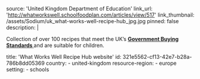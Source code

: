 source: 'United Kingdom Department of Education'
link_url: 'http://whatworkswell.schoolfoodplan.com/articles/view/517'
link_thumbnail: /assets/Sodium/uk_what-works-well-recipe-hub_jpg.jpg
pinned: false
description: |
  <p>Collection of over 100 recipes that meet the UK’s <a href="https://assets.publishing.service.gov.uk/government/uploads/system/uploads/attachment_data/file/418072/gbs-food-catering-march2015.pdf"><strong>Government Buying Standards</strong><strong> </strong></a>and are suitable for children.
  </p>
title: 'What Works Well Recipe Hub website'
id: 321e5562-cf13-42e7-b28a-786b8dd05369
country:
  - united-kingdom
resource-region:
  - europe
setting:
  - schools
